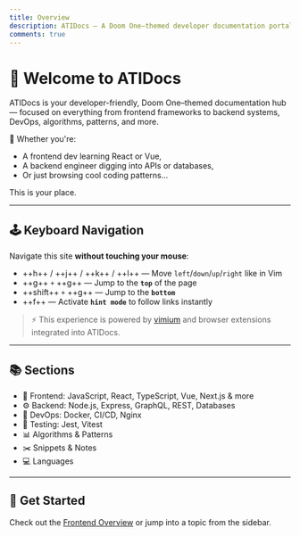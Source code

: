 ```yaml
---
title: Overview
description: ATIDocs – A Doom One–themed developer documentation portal.
comments: true
---
```


# 👋 Welcome to ATIDocs

ATIDocs is your developer-friendly, Doom One–themed documentation hub — focused on everything from frontend frameworks to backend systems, DevOps, algorithms, patterns, and more.

🚀 Whether you're:

- A frontend dev learning React or Vue,
- A backend engineer digging into APIs or databases,
- Or just browsing cool coding patterns...

This is your place.

---

## 🕹️ Keyboard Navigation

Navigate this site **without touching your mouse**:

- ++h++ / ++j++ / ++k++ / ++l++ — Move `left`/`down`/`up`/`right` like in Vim
- ++g++ `+` ++g++ — Jump to the **`top`** of the page
- ++shift++ `+` ++g++ — Jump to the **`bottom`**
- ++f++ — Activate **`hint mode`** to follow links instantly

> ⚡ This experience is powered by [vimium](https://github.com/philc/vimium) and browser extensions integrated into ATIDocs.

---

## 📚 Sections

- 🧠 Frontend: JavaScript, React, TypeScript, Vue, Next.js & more
- ⚙️ Backend: Node.js, Express, GraphQL, REST, Databases
- 🔧 DevOps: Docker, CI/CD, Nginx
- 🧪 Testing: Jest, Vitest
- 📊 Algorithms & Patterns
- ✂️ Snippets & Notes
- 💻 Languages

---

## 📌 Get Started

Check out the [Frontend Overview](frontend/index.md) or jump into a topic from the sidebar.
